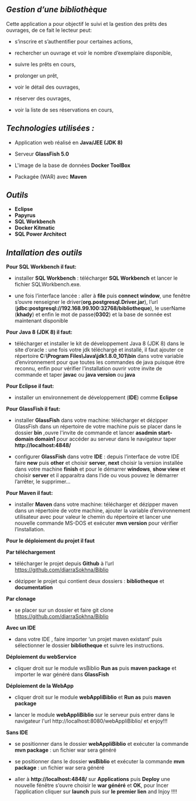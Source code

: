 _Gestion d’une bibliothèque_
--------

Cette application a pour objectif le suivi et la gestion des prêts des ouvrages, de ce fait le lecteur peut:

* s’inscrire et s’authentifier pour certaines actions,

* rechercher un ouvrage et voir le nombre d’exemplaire disponible,

* suivre les prêts en cours,

* prolonger un prêt,

* voir le détail des ouvrages,

* réserver des ouvrages,

* voir la liste de ses réservations en cours,

_Technologies utilisées :_
-----

* Application web réalisé en **Java/JEE (JDK 8)**

* Serveur **GlassFish 5.0**

* L'image de la base de données **Docker ToolBox**

* Packagée (WAR) avec **Maven**

_Outils_
----

* **Eclipse**
* **Papyrus**
* **SQL Workbench**
* **Docker Kitmatic**
* **SQL Power Architect**

_Intallation des outils_
----

**Pour SQL Workbench il faut:**

* installer **SQL Workbench** : télécharger **SQL Workbench** et lancer le fichier SQLWorkbench.exe.

* une fois l’interface lancée : aller à **file** puis **connect window**, une fenêtre s’ouvre renseigner le driver(**org.postgresql.Driver.jar**), l’url (**jdbc:postgresql://192.168.99.100:32768/bibliotheque**), le userName (**khady**) et enfin le mot de passe(**0302**) et la base de sonnée est maintenant disponible 

**Pour Java 8 (JDK 8) il faut:**

* télécharger et installer le kit de développement Java 8 (JDK 8) dans le site d’oracle : une fois votre jdk téléchargé et installé, il faut ajouter ce répertoire __C:\Program Files\Java\jdk1.8.0_101\bin__ dans votre variable d’environnement pour que toutes les commandes de java puisque être reconnu, enfin pour vérifier l’installation ouvrir votre invite de commande et taper **javac** ou  **java version** ou  **java**

**Pour Eclipse il faut:**

*  installer un environnement de développement (**IDE**) comme **Eclipse** 

**Pour GlassFish il faut:**

* installer **GlassFish** dans votre machine: télécharger et dézipper GlassFish dans un répertoire de votre machine puis se placer dans le dossier **bin** ,ouvre l'invite de commande et lancer **asadmin start-domain domain1** pour accéder au serveur dans le navigateur taper **http://localhost:4848/**

* configurer **GlassFish** dans votre **IDE** : depuis l’interface de votre IDE faire **new** puis **other** et choisir **server**, **next** choisir la version installée dans votre machine **finish** et pour le démarrer **windows**, **show view** et choisir **server** et il apparaitra dans l’ide ou vous pouvez le démarrer l’arrêter, le supprimer…

**Pour Maven il faut:**

* installer **Maven** dans votre machine: télécharger et dézipper maven dans un répertoire de votre machine, ajouter la variable d’environnement utilisateur avec pour valeur le chemin du répertoire et lancer une nouvelle commande MS-DOS et exécuter **mvn version** pour vérifier l’installation.
 
**Pour le déploiement du projet il faut**

**Par téléchargement**

* télécharger le projet depuis **Github** à l’url https://github.com/diarraSokhna/Biblio

* dézipper le projet qui contient deux dossiers : **bibliotheque** et **documentation**

**Par clonage**

* se placer sur un dossier et faire git clone https://github.com/diarraSokhna/Biblio

**Avec un IDE**

* dans votre IDE , faire importer ‘un projet maven existant’ puis sélectionner le dossier **bibliotheque** et suivre les instructions. 

**Déploiement du webService**

* cliquer droit sur le module wsBiblio **Run as** puis **maven package** et importer le war généré dans **GlassFish**

**Déploiement de la WebApp**

* cliquer droit sur le module **webAppliBiblio** et **Run as** puis **maven package**

* lancer le module **webAppliBiblio** sur le serveur puis entrer dans le navigateur l'url http://localhost:8080/webAppliBiblio/ et enjoy!!!

**Sans IDE**

* se positionner dans le dossier **webAppliBiblio** et exécuter la commande **mvn package** : un fichier war sera généré 

* se positionner dans le dossier **wsBiblio** et exécuter la commande **mvn package** : un fichier war sera généré 

* aller à **http://localhost:4848/** sur **Applications** puis **Deploy** une nouvelle fénêtre s’ouvre  choisir le **war généré** et **OK**, pour lncer l’application cliquer sur **launch** puis sur **le premier lien** and Injoy !!!!

